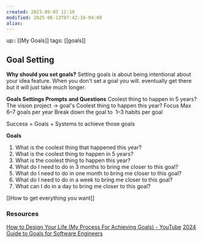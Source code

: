 ```yaml
---
created: 2023-09-03 12:10
modified: 2025-06-13T07:42:16-04:00
alias: 
---
```

up::  [[My Goals]]
tags: [[goals]]

## Goal Setting

**Why should you set goals?**
Setting goals is about being intentional about your idea feature. When you don't set a goal you will. eventually get there but it will just take much longer.

**Goals Settings Prompts and Questions**
Coolest thing to happen in 5 years?
The vision project -> goal's
Coolest thing to happen this year?
Focus Max 6–7 goals per year
Break down the goal to 
1–3 habits per goal

Success = Goals + Systems to achieve those goals

**Goals**
1. What is the coolest thing that happened this year?
2. What is the coolest thing to happen in 5 years?
3. What is the coolest thing to happen this year?
4. What do I need to do in 3 months to bring me closer to this goal?
5. What do I need to do in one month to bring me closer to this goal?
6. What do I need to do in a week to bring me closer to this goal?
7. What can I do in a day to bring me closer to this goal?


[[How to get everything you want]]

### Resources
[How to Design Your Life (My Process For Achieving Goals) - YouTube](https://www.youtube.com/watch?v=Czru2CuWyxQ)
[2024 Guide to Goals for Software Engineers](https://careercutler.substack.com/p/2024-guide-to-goals-for-software)
